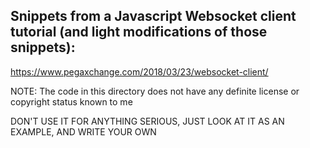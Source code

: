 ## Snippets from a Javascript Websocket client tutorial (and light modifications of those snippets):

https://www.pegaxchange.com/2018/03/23/websocket-client/

NOTE: The code in this directory does not have any definite license or copyright status known to me

DON'T USE IT FOR ANYTHING SERIOUS, JUST LOOK AT IT AS AN EXAMPLE, AND WRITE YOUR OWN
